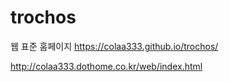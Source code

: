 # trochos

웹 표준 홈페이지
https://colaa333.github.io/trochos/

http://colaa333.dothome.co.kr/web/index.html
